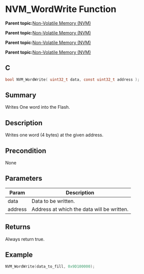 # NVM\_WordWrite Function

**Parent topic:**[Non-Volatile Memory \(NVM\)](GUID-04191B57-EC62-4B95-AF5B-93EDB447F6D9.md)

**Parent topic:**[Non-Volatile Memory \(NVM\)](GUID-12DDB483-6D09-44C5-85F0-913D0B5A77E8.md)

**Parent topic:**[Non-Volatile Memory \(NVM\)](GUID-DBFE92F8-C187-4C24-98FB-E04BB9C2248E.md)

**Parent topic:**[Non-Volatile Memory \(NVM\)](GUID-06D0A6A6-55BF-4C5F-8CFB-864ED17D97ED.md)

## C

```c
bool NVM_WordWrite( uint32_t data, const uint32_t address );
```

## Summary

Writes One word into the Flash.

## Description

Writes one word \(4 bytes\) at the given address.

## Precondition

None

## Parameters

|Param|Description|
|-----|-----------|
|data|Data to be written.|
|address|Address at which the data will be written.|

## Returns

Always return true.

## Example

```c
NVM_WordWrite(data_to_fill, 0x9D100000);
```

